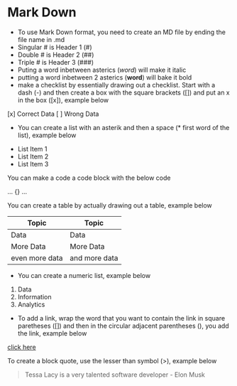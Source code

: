 # Mark Down

- To use Mark Down format, you need to create an MD file by ending the file name in .md
- Singular # is Header 1 (#)
- Double # is Header 2 (##)
- Triple # is Header 3 (###)
- Puting a word inbetween asterics (*word*) will make it italic
- putting a word inbetween 2 asterics (**word**) will bake it bold
- make a checklist by essentially drawing out a checklist. Start with a dash (-) and then create a box with the square brackets ([]) and put an x in the box ([x]), example below

[x] Correct Data
[ ] Wrong Data

- You can create a list with an asterik and then a space (* first word of the list), example below

* List Item 1
* List Item 2
* List Item 3

You can make a code a code block with the below code

...
{}
...

You can create a table by actually drawing out a table, example below

|Topic|Topic|
|-----|-----|
|Data|Data|
|More Data|More Data|
|even more data|and more data|

- You can create a numeric list, example below

1. Data
2. Information
3. Analytics

- To add a link, wrap the word that you want to contain the link in square paretheses ([]) and then in the circular adjacent parentheses (), you add the link, example below

[click here](www.tessalacy.com) 

To create a block quote, use the lesser than symbol (>), example below

>Tessa Lacy is a very talented software developer - Elon Musk 

